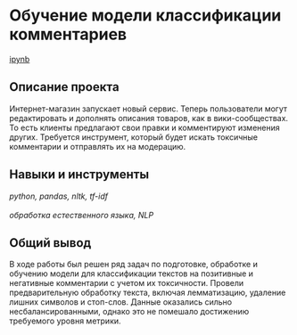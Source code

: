 # Обучение модели классификации комментариев

[ipynb](p16_portfolio.ipynb)

## Описание проекта

Интернет-магазин запускает новый сервис. Теперь пользователи могут редактировать и дополнять описания товаров, как в вики-сообществах. То есть клиенты предлагают свои правки и комментируют изменения других. Требуется инструмент, который будет искать токсичные комментарии и отправлять их на модерацию.

## Навыки и инструменты
*python, pandas, nltk, tf-idf* <br><br> *обработка естественного языка, NLP*

## Общий вывод

В ходе работы был решен ряд задач по подготовке, обработке и обучению модели для классификации текстов на позитивные и негативные комментарии с учетом их токсичности.
Провели предварительную обработку текста, включая лемматизацию, удаление лишних символов и стоп-слов. Данные оказались сильно несбалансированными, однако это не помешало достижению требуемого уровня метрики.




